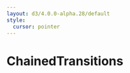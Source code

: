 ```yaml
---
layout: d3/4.0.0-alpha.28/default
style:
  cursor: pointer
---
```

<script src="main.js"></script>
# ChainedTransitions
<script>
d3.select('h1').style({{ page.style | jsonify }}).on('click', function() {
  d3.select('head').append('script').attr('src', 'ChainedTransitions.js'); 
});
</script>
